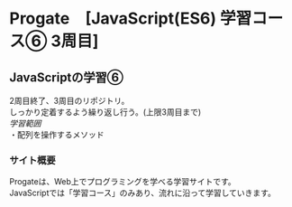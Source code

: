 # Progate　[JavaScript(ES6) 学習コース⑥ 3周目]

## JavaScriptの学習⑥
2周目終了、3周目のリポジトリ。  
しっかり定着するよう繰り返し行う。(上限3周目まで)  
*学習範囲*   
・配列を操作するメソッド

### サイト概要
Progateは、Web上でプログラミングを学べる学習サイトです。  
JavaScriptでは「学習コース」のみあり、流れに沿って学習していきます。